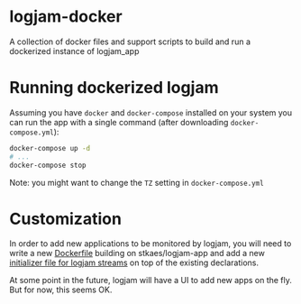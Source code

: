# logjam-docker

A collection of docker files and support scripts to build and run a
dockerized instance of logjam_app

# Running dockerized logjam

Assuming you have `docker` and `docker-compose` installed on your
system you can run the app with a single command (after downloading
`docker-compose.yml`):

````bash
docker-compose up -d
# ...
docker-compose stop
````

Note: you might want to change the `TZ` setting in `docker-compose.yml`


# Customization

In order to add new applications to be monitored by logjam, you will
need to write a new [Dockerfile](example/Dockerfile) building on
stkaes/logjam-app and add a new
[initializer file for logjam streams](example/user_streams.rb) on top
of the existing declarations.

At some point in the future, logjam will have a UI to add new apps
on the fly. But for now, this seems OK.
